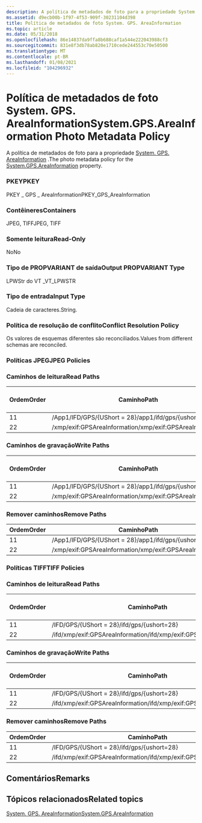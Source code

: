 ```yaml
---
description: A política de metadados de foto para a propriedade System. GPS. AreaInformation.
ms.assetid: d9ecb00b-1f97-4f53-909f-30231104d398
title: Política de metadados de foto System. GPS. AreaInformation
ms.topic: article
ms.date: 05/31/2018
ms.openlocfilehash: 86e14837da9ffa8b688caf1a544e222043988cf3
ms.sourcegitcommit: 831e8f3db78ab820e1710cede244553c70e50500
ms.translationtype: MT
ms.contentlocale: pt-BR
ms.lasthandoff: 01/08/2021
ms.locfileid: "104296932"
---
```

# <a name="systemgpsareainformation-photo-metadata-policy"></a><span data-ttu-id="a5143-103">Política de metadados de foto System. GPS. AreaInformation</span><span class="sxs-lookup"><span data-stu-id="a5143-103">System.GPS.AreaInformation Photo Metadata Policy</span></span>

<span data-ttu-id="a5143-104">A política de metadados de foto para a propriedade [System. GPS. AreaInformation](../properties/props-system-gps-areainformation.md) .</span><span class="sxs-lookup"><span data-stu-id="a5143-104">The photo metadata policy for the [System.GPS.AreaInformation](../properties/props-system-gps-areainformation.md) property.</span></span>

### <a name="pkey"></a><span data-ttu-id="a5143-105">PKEY</span><span class="sxs-lookup"><span data-stu-id="a5143-105">PKEY</span></span>

<span data-ttu-id="a5143-106">PKEY \_ GPS \_ AreaInformation</span><span class="sxs-lookup"><span data-stu-id="a5143-106">PKEY\_GPS\_AreaInformation</span></span>

### <a name="containers"></a><span data-ttu-id="a5143-107">Contêineres</span><span class="sxs-lookup"><span data-stu-id="a5143-107">Containers</span></span>

<span data-ttu-id="a5143-108">JPEG, TIFF</span><span class="sxs-lookup"><span data-stu-id="a5143-108">JPEG, TIFF</span></span>

### <a name="read-only"></a><span data-ttu-id="a5143-109">Somente leitura</span><span class="sxs-lookup"><span data-stu-id="a5143-109">Read-Only</span></span>

<span data-ttu-id="a5143-110">No</span><span class="sxs-lookup"><span data-stu-id="a5143-110">No</span></span>

### <a name="output-propvariant-type"></a><span data-ttu-id="a5143-111">Tipo de PROPVARIANT de saída</span><span class="sxs-lookup"><span data-stu-id="a5143-111">Output PROPVARIANT Type</span></span>

<span data-ttu-id="a5143-112">LPWStr do VT \_</span><span class="sxs-lookup"><span data-stu-id="a5143-112">VT\_LPWSTR</span></span>

### <a name="input-type"></a><span data-ttu-id="a5143-113">Tipo de entrada</span><span class="sxs-lookup"><span data-stu-id="a5143-113">Input Type</span></span>

<span data-ttu-id="a5143-114">Cadeia de caracteres.</span><span class="sxs-lookup"><span data-stu-id="a5143-114">String.</span></span>

### <a name="conflict-resolution-policy"></a><span data-ttu-id="a5143-115">Política de resolução de conflito</span><span class="sxs-lookup"><span data-stu-id="a5143-115">Conflict Resolution Policy</span></span>

<span data-ttu-id="a5143-116">Os valores de esquemas diferentes são reconciliados.</span><span class="sxs-lookup"><span data-stu-id="a5143-116">Values from different schemas are reconciled.</span></span>

### <a name="jpeg-policies"></a><span data-ttu-id="a5143-117">Políticas JPEG</span><span class="sxs-lookup"><span data-stu-id="a5143-117">JPEG Policies</span></span>

### <a name="read-paths"></a><span data-ttu-id="a5143-118">Caminhos de leitura</span><span class="sxs-lookup"><span data-stu-id="a5143-118">Read Paths</span></span>



| <span data-ttu-id="a5143-119">Ordem</span><span class="sxs-lookup"><span data-stu-id="a5143-119">Order</span></span> | <span data-ttu-id="a5143-120">Caminho</span><span class="sxs-lookup"><span data-stu-id="a5143-120">Path</span></span>                         | <span data-ttu-id="a5143-121">Formato de disco</span><span class="sxs-lookup"><span data-stu-id="a5143-121">Disk Format</span></span> |
|-------|------------------------------|-------------|
| <span data-ttu-id="a5143-122">1</span><span class="sxs-lookup"><span data-stu-id="a5143-122">1</span></span>     | <span data-ttu-id="a5143-123">/App1/IFD/GPS/{UShort = 28}</span><span class="sxs-lookup"><span data-stu-id="a5143-123">/app1/ifd/gps/{ushort=28}</span></span>    |             |
| <span data-ttu-id="a5143-124">2</span><span class="sxs-lookup"><span data-stu-id="a5143-124">2</span></span>     | <span data-ttu-id="a5143-125">/xmp/exif:GPSAreaInformation</span><span class="sxs-lookup"><span data-stu-id="a5143-125">/xmp/exif:GPSAreaInformation</span></span> | <span data-ttu-id="a5143-126">Unicode</span><span class="sxs-lookup"><span data-stu-id="a5143-126">unicode</span></span>     |



 

### <a name="write-paths"></a><span data-ttu-id="a5143-127">Caminhos de gravação</span><span class="sxs-lookup"><span data-stu-id="a5143-127">Write Paths</span></span>



| <span data-ttu-id="a5143-128">Ordem</span><span class="sxs-lookup"><span data-stu-id="a5143-128">Order</span></span> | <span data-ttu-id="a5143-129">Caminho</span><span class="sxs-lookup"><span data-stu-id="a5143-129">Path</span></span>                         | <span data-ttu-id="a5143-130">Formato de disco</span><span class="sxs-lookup"><span data-stu-id="a5143-130">Disk Format</span></span> |
|-------|------------------------------|-------------|
| <span data-ttu-id="a5143-131">1</span><span class="sxs-lookup"><span data-stu-id="a5143-131">1</span></span>     | <span data-ttu-id="a5143-132">/App1/IFD/GPS/{UShort = 28}</span><span class="sxs-lookup"><span data-stu-id="a5143-132">/app1/ifd/gps/{ushort=28}</span></span>    |             |
| <span data-ttu-id="a5143-133">2</span><span class="sxs-lookup"><span data-stu-id="a5143-133">2</span></span>     | <span data-ttu-id="a5143-134">/xmp/exif:GPSAreaInformation</span><span class="sxs-lookup"><span data-stu-id="a5143-134">/xmp/exif:GPSAreaInformation</span></span> | <span data-ttu-id="a5143-135">Unicode</span><span class="sxs-lookup"><span data-stu-id="a5143-135">unicode</span></span>     |



 

### <a name="remove-paths"></a><span data-ttu-id="a5143-136">Remover caminhos</span><span class="sxs-lookup"><span data-stu-id="a5143-136">Remove Paths</span></span>



| <span data-ttu-id="a5143-137">Ordem</span><span class="sxs-lookup"><span data-stu-id="a5143-137">Order</span></span> | <span data-ttu-id="a5143-138">Caminho</span><span class="sxs-lookup"><span data-stu-id="a5143-138">Path</span></span>                         |
|-------|------------------------------|
| <span data-ttu-id="a5143-139">1</span><span class="sxs-lookup"><span data-stu-id="a5143-139">1</span></span>     | <span data-ttu-id="a5143-140">/App1/IFD/GPS/{UShort = 28}</span><span class="sxs-lookup"><span data-stu-id="a5143-140">/app1/ifd/gps/{ushort=28}</span></span>    |
| <span data-ttu-id="a5143-141">2</span><span class="sxs-lookup"><span data-stu-id="a5143-141">2</span></span>     | <span data-ttu-id="a5143-142">/xmp/exif:GPSAreaInformation</span><span class="sxs-lookup"><span data-stu-id="a5143-142">/xmp/exif:GPSAreaInformation</span></span> |



 

### <a name="tiff-policies"></a><span data-ttu-id="a5143-143">Políticas TIFF</span><span class="sxs-lookup"><span data-stu-id="a5143-143">TIFF Policies</span></span>

### <a name="read-paths"></a><span data-ttu-id="a5143-144">Caminhos de leitura</span><span class="sxs-lookup"><span data-stu-id="a5143-144">Read Paths</span></span>



| <span data-ttu-id="a5143-145">Ordem</span><span class="sxs-lookup"><span data-stu-id="a5143-145">Order</span></span> | <span data-ttu-id="a5143-146">Caminho</span><span class="sxs-lookup"><span data-stu-id="a5143-146">Path</span></span>                             | <span data-ttu-id="a5143-147">Formato de disco</span><span class="sxs-lookup"><span data-stu-id="a5143-147">Disk Format</span></span> |
|-------|----------------------------------|-------------|
| <span data-ttu-id="a5143-148">1</span><span class="sxs-lookup"><span data-stu-id="a5143-148">1</span></span>     | <span data-ttu-id="a5143-149">/IFD/GPS/{UShort = 28}</span><span class="sxs-lookup"><span data-stu-id="a5143-149">/ifd/gps/{ushort=28}</span></span>             |             |
| <span data-ttu-id="a5143-150">2</span><span class="sxs-lookup"><span data-stu-id="a5143-150">2</span></span>     | <span data-ttu-id="a5143-151">/ifd/xmp/exif:GPSAreaInformation</span><span class="sxs-lookup"><span data-stu-id="a5143-151">/ifd/xmp/exif:GPSAreaInformation</span></span> | <span data-ttu-id="a5143-152">Unicode</span><span class="sxs-lookup"><span data-stu-id="a5143-152">unicode</span></span>     |



 

### <a name="write-paths"></a><span data-ttu-id="a5143-153">Caminhos de gravação</span><span class="sxs-lookup"><span data-stu-id="a5143-153">Write Paths</span></span>



| <span data-ttu-id="a5143-154">Ordem</span><span class="sxs-lookup"><span data-stu-id="a5143-154">Order</span></span> | <span data-ttu-id="a5143-155">Caminho</span><span class="sxs-lookup"><span data-stu-id="a5143-155">Path</span></span>                             | <span data-ttu-id="a5143-156">Formato de disco</span><span class="sxs-lookup"><span data-stu-id="a5143-156">Disk Format</span></span> |
|-------|----------------------------------|-------------|
| <span data-ttu-id="a5143-157">1</span><span class="sxs-lookup"><span data-stu-id="a5143-157">1</span></span>     | <span data-ttu-id="a5143-158">/IFD/GPS/{UShort = 28}</span><span class="sxs-lookup"><span data-stu-id="a5143-158">/ifd/gps/{ushort=28}</span></span>             |             |
| <span data-ttu-id="a5143-159">2</span><span class="sxs-lookup"><span data-stu-id="a5143-159">2</span></span>     | <span data-ttu-id="a5143-160">/ifd/xmp/exif:GPSAreaInformation</span><span class="sxs-lookup"><span data-stu-id="a5143-160">/ifd/xmp/exif:GPSAreaInformation</span></span> | <span data-ttu-id="a5143-161">Unicode</span><span class="sxs-lookup"><span data-stu-id="a5143-161">unicode</span></span>     |



 

### <a name="remove-paths"></a><span data-ttu-id="a5143-162">Remover caminhos</span><span class="sxs-lookup"><span data-stu-id="a5143-162">Remove Paths</span></span>



| <span data-ttu-id="a5143-163">Ordem</span><span class="sxs-lookup"><span data-stu-id="a5143-163">Order</span></span> | <span data-ttu-id="a5143-164">Caminho</span><span class="sxs-lookup"><span data-stu-id="a5143-164">Path</span></span>                             |
|-------|----------------------------------|
| <span data-ttu-id="a5143-165">1</span><span class="sxs-lookup"><span data-stu-id="a5143-165">1</span></span>     | <span data-ttu-id="a5143-166">/IFD/GPS/{UShort = 28}</span><span class="sxs-lookup"><span data-stu-id="a5143-166">/ifd/gps/{ushort=28}</span></span>             |
| <span data-ttu-id="a5143-167">2</span><span class="sxs-lookup"><span data-stu-id="a5143-167">2</span></span>     | <span data-ttu-id="a5143-168">/ifd/xmp/exif:GPSAreaInformation</span><span class="sxs-lookup"><span data-stu-id="a5143-168">/ifd/xmp/exif:GPSAreaInformation</span></span> |



 

## <a name="remarks"></a><span data-ttu-id="a5143-169">Comentários</span><span class="sxs-lookup"><span data-stu-id="a5143-169">Remarks</span></span>

## <a name="related-topics"></a><span data-ttu-id="a5143-170">Tópicos relacionados</span><span class="sxs-lookup"><span data-stu-id="a5143-170">Related topics</span></span>

<dl> <dt>

[<span data-ttu-id="a5143-171">System. GPS. AreaInformation</span><span class="sxs-lookup"><span data-stu-id="a5143-171">System.GPS.AreaInformation</span></span>](../properties/props-system-gps-areainformation.md)
</dt> </dl>

 

 
